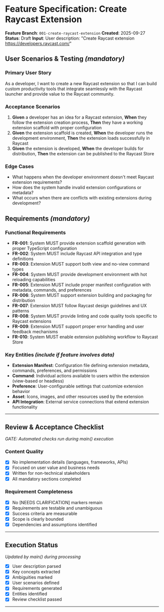 # Feature Specification: Create Raycast Extension

**Feature Branch**: `001-create-raycast-extension`
**Created**: 2025-09-27
**Status**: Draft
**Input**: User description: "Create Raycast extension https://developers.raycast.com/"

## User Scenarios & Testing _(mandatory)_

### Primary User Story

As a developer, I want to create a new Raycast extension so that I can build custom productivity tools that integrate seamlessly with the Raycast launcher and provide value to the Raycast community.

### Acceptance Scenarios

1. **Given** a developer has an idea for a Raycast extension, **When** they follow the extension creation process, **Then** they have a working extension scaffold with proper configuration
2. **Given** the extension scaffold is created, **When** the developer runs the development environment, **Then** the extension loads successfully in Raycast
3. **Given** the extension is developed, **When** the developer builds for distribution, **Then** the extension can be published to the Raycast Store

### Edge Cases

- What happens when the developer environment doesn't meet Raycast extension requirements?
- How does the system handle invalid extension configurations or metadata?
- What occurs when there are conflicts with existing extensions during development?

## Requirements _(mandatory)_

### Functional Requirements

- **FR-001**: System MUST provide extension scaffold generation with proper TypeScript configuration
- **FR-002**: System MUST include Raycast API integration and type definitions
- **FR-003**: Extension MUST support both view and no-view command types
- **FR-004**: System MUST provide development environment with hot reloading capabilities
- **FR-005**: Extension MUST include proper manifest configuration with metadata, commands, and preferences
- **FR-006**: System MUST support extension building and packaging for distribution
- **FR-007**: Extension MUST follow Raycast design guidelines and UX patterns
- **FR-008**: System MUST provide linting and code quality tools specific to Raycast extensions
- **FR-009**: Extension MUST support proper error handling and user feedback mechanisms
- **FR-010**: System MUST enable extension publishing workflow to Raycast Store

### Key Entities _(include if feature involves data)_

- **Extension Manifest**: Configuration file defining extension metadata, commands, preferences, and permissions
- **Command**: Individual actions available to users within the extension (view-based or headless)
- **Preference**: User-configurable settings that customize extension behavior
- **Asset**: Icons, images, and other resources used by the extension
- **API Integration**: External service connections that extend extension functionality

---

## Review & Acceptance Checklist

_GATE: Automated checks run during main() execution_

### Content Quality

- [x] No implementation details (languages, frameworks, APIs)
- [x] Focused on user value and business needs
- [x] Written for non-technical stakeholders
- [x] All mandatory sections completed

### Requirement Completeness

- [x] No [NEEDS CLARIFICATION] markers remain
- [x] Requirements are testable and unambiguous
- [x] Success criteria are measurable
- [x] Scope is clearly bounded
- [x] Dependencies and assumptions identified

---

## Execution Status

_Updated by main() during processing_

- [x] User description parsed
- [x] Key concepts extracted
- [x] Ambiguities marked
- [x] User scenarios defined
- [x] Requirements generated
- [x] Entities identified
- [x] Review checklist passed

---
